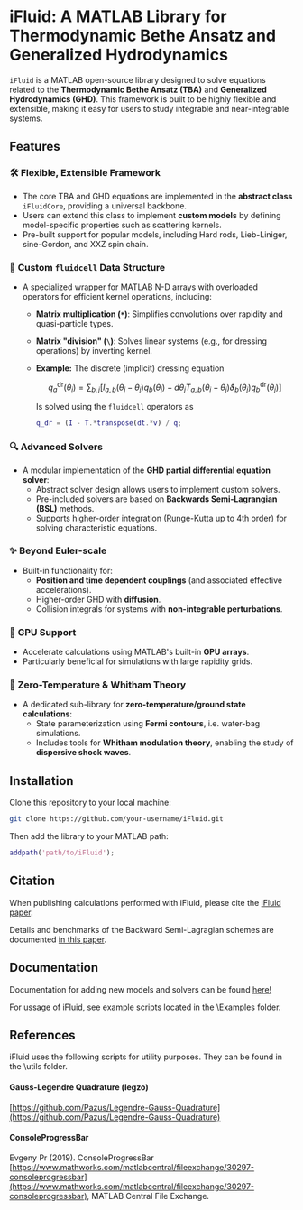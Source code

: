 # iFluid: A MATLAB Library for Thermodynamic Bethe Ansatz and Generalized Hydrodynamics

`iFluid` is a MATLAB open-source library designed to solve equations related to the **Thermodynamic Bethe Ansatz (TBA)** and **Generalized Hydrodynamics (GHD)**. This framework is built to be highly flexible and extensible, making it easy for users to study integrable and near-integrable systems.

## Features

### 🛠 **Flexible, Extensible Framework**
- The core TBA and GHD equations are implemented in the **abstract class** `iFluidCore`, providing a universal backbone.
- Users can extend this class to implement **custom models** by defining model-specific properties such as scattering kernels.
- Pre-built support for popular models, including Hard rods, Lieb-Liniger, sine-Gordon, and XXZ spin chain.

### 🧮 **Custom `fluidcell` Data Structure**
- A specialized wrapper for MATLAB N-D arrays with overloaded operators for efficient kernel operations, including:
  - **Matrix multiplication (`*`)**: Simplifies convolutions over rapidity and quasi-particle types.
  - **Matrix "division" (`\`)**: Solves linear systems (e.g., for dressing operations) by inverting kernel.
  - **Example:** The discrete (implicit) dressing equation

    $$q_a^{\mathrm{dr}} (\theta_i) = \sum_{b,j} \left[I_{a,b} (\theta_i - \theta_j)  q_b (\theta_j) - d\theta_j T_{a,b} (\theta_i - \theta_j)  \vartheta_b(\theta_j)  q_b^{\mathrm{dr}}(\theta_j) \right] $$

    Is solved using the `fluidcell` operators as 
     ```matlab
     q_dr = (I - T.*transpose(dt.*v) / q;
     ```

### 🔍 **Advanced Solvers**
- A modular implementation of the **GHD partial differential equation solver**:
  - Abstract solver design allows users to implement custom solvers.
  - Pre-included solvers are based on **Backwards Semi-Lagrangian (BSL)** methods.
  - Supports higher-order integration (Runge-Kutta up to 4th order) for solving characteristic equations.

### ✨ **Beyond Euler-scale**
- Built-in functionality for:
  - **Position and time dependent couplings** (and associated effective accelerations).  
  - Higher-order GHD with **diffusion**.
  - Collision integrals for systems with **non-integrable perturbations**.

### 🚀 **GPU Support**
- Accelerate calculations using MATLAB's built-in **GPU arrays**.
- Particularly beneficial for simulations with large rapidity grids.

### 🌊 **Zero-Temperature & Whitham Theory**
- A dedicated sub-library for **zero-temperature/ground state calculations**:
  - State parameterization using **Fermi contours**, i.e. water-bag simulations.
  - Includes tools for **Whitham modulation theory**, enabling the study of **dispersive shock waves**.

## Installation

Clone this repository to your local machine:
```bash
git clone https://github.com/your-username/iFluid.git
```
Then add the library to your MATLAB path:
```matlab
addpath('path/to/iFluid');
```

## Citation
When publishing calculations performed with iFluid, please cite the [iFluid paper](https://arxiv.org/abs/2001.02547). 

Details and benchmarks of the Backward Semi-Lagragian schemes are documented [in this paper](https://arxiv.org/abs/2212.12349).

## Documentation
Documentation for adding new models and solvers can be found [here!](https://integrablefluid.github.io/iFluidDocumentation/)

For ussage of iFluid, see example scripts located in the \Examples folder.

## References
iFluid uses the following scripts for utility purposes. They can be found in the \utils folder.

#### Gauss-Legendre Quadrature (legzo)

[https://github.com/Pazus/Legendre-Gauss-Quadrature](https://github.com/Pazus/Legendre-Gauss-Quadrature)

#### ConsoleProgressBar
Evgeny Pr (2019). ConsoleProgressBar [https://www.mathworks.com/matlabcentral/fileexchange/30297-consoleprogressbar](https://www.mathworks.com/matlabcentral/fileexchange/30297-consoleprogressbar), MATLAB Central File Exchange. 
